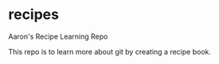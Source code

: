 # recipes

Aaron's Recipe Learning Repo

This repo is to learn more about git by creating a recipe book.
